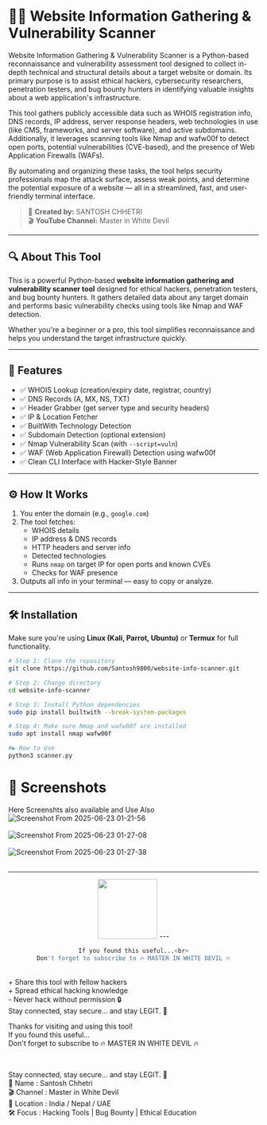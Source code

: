 # 🕵️‍♂️ Website Information Gathering & Vulnerability Scanner

Website Information Gathering & Vulnerability Scanner is a Python-based reconnaissance and vulnerability assessment tool designed to collect in-depth technical and structural details about a target website or domain. Its primary purpose is to assist ethical hackers, cybersecurity researchers, penetration testers, and bug bounty hunters in identifying valuable insights about a web application's infrastructure.

This tool gathers publicly accessible data such as WHOIS registration info, DNS records, IP address, server response headers, web technologies in use (like CMS, frameworks, and server software), and active subdomains. Additionally, it leverages scanning tools like Nmap and wafw00f to detect open ports, potential vulnerabilities (CVE-based), and the presence of Web Application Firewalls (WAFs).

By automating and organizing these tasks, the tool helps security professionals map the attack surface, assess weak points, and determine the potential exposure of a website — all in a streamlined, fast, and user-friendly terminal interface.
<br>
> 🔰 **Created by:** SANTOSH CHHETRI <br>
> 🎬 **YouTube Channel:** Master in White Devil

---

## 🔍 About This Tool

This is a powerful Python-based **website information gathering and vulnerability scanner tool** designed for ethical hackers, penetration testers, and bug bounty hunters. It gathers detailed data about any target domain and performs basic vulnerability checks using tools like Nmap and WAF detection.

Whether you're a beginner or a pro, this tool simplifies reconnaissance and helps you understand the target infrastructure quickly.

---

## 🚀 Features

- ✅ WHOIS Lookup (creation/expiry date, registrar, country)
- ✅ DNS Records (A, MX, NS, TXT)
- ✅ Header Grabber (get server type and security headers)
- ✅ IP & Location Fetcher
- ✅ BuiltWith Technology Detection
- ✅ Subdomain Detection (optional extension)
- ✅ Nmap Vulnerability Scan (with `--script=vuln`)
- ✅ WAF (Web Application Firewall) Detection using wafw00f
- ✅ Clean CLI Interface with Hacker-Style Banner

---

## ⚙️ How It Works

1. You enter the domain (e.g., `google.com`)
2. The tool fetches:
   - WHOIS details
   - IP address & DNS records
   - HTTP headers and server info
   - Detected technologies
   - Runs `nmap` on target IP for open ports and known CVEs
   - Checks for WAF presence
3. Outputs all info in your terminal — easy to copy or analyze.

---

## 🛠 Installation

Make sure you're using **Linux (Kali, Parrot, Ubuntu)** or **Termux** for full functionality.

```bash
# Step 1: Clone the repository
git clone https://github.com/Santosh9800/website-info-scanner.git

# Step 2: Change directory
cd website-info-scanner

# Step 3: Install Python dependencies
sudo pip install builtwith --break-system-packages

# Step 4: Make sure Nmap and wafw00f are installed
sudo apt install nmap wafw00f

#▶️ How to Use
python3 scanner.py
```
# 📸 Screenshots
Here Screenshts also available and Use Also
![Screenshot From 2025-06-23 01-21-56](https://github.com/user-attachments/assets/5681fe80-5685-4f1b-a845-60b6c14e2a60)
<br><br>
![Screenshot From 2025-06-23 01-27-08](https://github.com/user-attachments/assets/5faf89ee-d0b9-4e1f-ba13-81760e0c680a)
<br><br>
![Screenshot From 2025-06-23 01-27-38](https://github.com/user-attachments/assets/315b7774-e830-4177-acb1-6c22f360a05e)
<br><br>

---

<div align="center">

<img src="https://pngtree.com/so/black-hacker" width="120"/>
---
<br>

```bash
If you found this useful...<br>
Don't forget to subscribe to 🔥 MASTER IN WHITE DEVIL 🔥
```
</div>
<br>
+ Share this tool with fellow hackers<br>
+ Spread ethical hacking knowledge<br>
- Never hack without permission 🔒

<br>
Stay connected, stay secure... and stay LEGIT. 🚀
<br>

Thanks for visiting and using this tool!<br>
If you found this useful...<br>
Don't forget to subscribe to 🔥 MASTER IN WHITE DEVIL 🔥

<br>

Stay connected, stay secure... and stay LEGIT. 🚀
<br>
🔰 Name      : Santosh Chhetri <br>
🎬 Channel   : Master in White Devil <br>
📍 Location  : India / Nepal / UAE <br>
🛠 Focus     : Hacking Tools | Bug Bounty | Ethical Education


